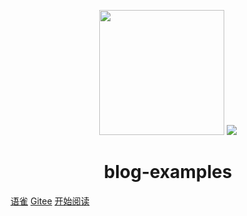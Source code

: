<p align="center">
  <img src="https://ss0.bdstatic.com/70cFvHSh_Q1YnxGkpoWK1HF6hhy/it/u=2481424715,2807309609&fm=26&gp=0.jpg" width="200" height="200"/>
  <img src="https://hadoop.apache.org/elephant.png"/>
</p>
<h1 align="center">blog-examples</h1>

[语雀](https://yuque.com/)
[Gitee](https://gitee.com/luozuyu)
[开始阅读](#blog-examples)
